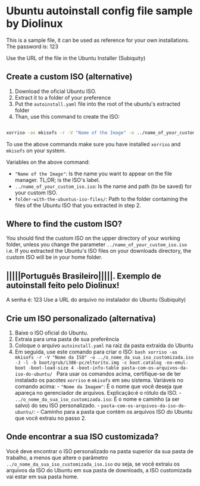 # Ubuntu autoinstall config file sample by Diolinux

This is a sample file, it can be used as reference for your own installations. 
The password is: 123

Use the URL of the file in the Ubuntu Installer (Subiquity)

## Create a custom ISO (alternative)

1. Download the oficial Ubuntu ISO.
2. Extract it to a folder of your preference
3. Put the `autoinstall.yaml` file into the root of the ubuntu's extracted folder
4. Than, use this command to create the ISO:

````bash

xorriso -as mkisofs -r -V "Name of the Image" -o ../name_of_your_custom_iso.iso -J -l -b boot/grub/i386-pc/eltorito.img -c boot.catalog -no-emul-boot -boot-load-size 4 -boot-info-table folder-with-the-ubuntus-iso-files/
````
To use the above commands make sure you have installed `xorriso` and `mkisofs` on your system.

Variables on the above command:
- `"Name of the Image"`: Is the name you want to appear on the file manager. TL;DR; is the ISO's label.
- `../name_of_your_custom_iso.iso`: Is the name and path (to be saved) for your custom ISO.
- `folder-with-the-ubuntus-iso-files/`: Path to the folder containing the files of the Ubuntu ISO that you extracted in step 2.

## Where to find the custom ISO?

You should find the custom ISO on the upper directory of your working folder, unless you change the parameter `../name_of_your_custom_iso.iso`
i.e. If you extracted the Ubuntu's ISO files on your downloads directory, the custom ISO will be in your home folder.

## |||||Português Brasileiro|||||.                                                                                         Exemplo de autoinstall feito pelo Diolinux!
A senha é: 123 Use a URL do arquivo no instalador do Ubuntu (Subiquity) 
## Crie um ISO personalizado (alternativa)
1. Baixe o ISO oficial do Ubuntu.
2. Extraia para uma pasta de sua preferência
3. Coloque o arquivo `autoinstall.yaml` na raiz da pasta extraída do Ubuntu
4. Em seguida, use este comando para criar o ISO: ````bash xorriso -as mkisofs -r -V "Nome da ISO" -o ../o_nome_da_sua_iso_customizada.iso -J -l -b boot/grub/i386-pc/eltorito.img -c boot.catalog -no-emul-boot -boot-load-size 4 -boot-info-table pasta-com-os-arquivos-da-iso-do-ubuntu/ ````
Para usar os comandos acima, certifique-se de ter instalado os pacotes `xorriso` e `mkisofs` em seu sistema.
Variáveis no comando acima: - `"Nome da Imagem"`: É o nome que você deseja que apareça no gerenciador de arquivos. Explicação:é o rótulo da ISO. - `../o_nome_da_sua_iso_customizada.iso`: É o nome e caminho (a ser salvo) do seu ISO personalizado. - `pasta-com-os-arquivos-da-iso-do-ubuntu/`: - Caminho para a pasta que contém os arquivos ISO do Ubuntu que você extraiu no passo 2.
## Onde encontrar a sua ISO customizada?
Você deve encontrar o ISO personalizado na pasta superior da sua pasta de trabalho, a menos que altere o parâmetro `../o_nome_da_sua_iso_customizada_iso.iso` ou seja, se você extraiu os arquivos da ISO do Ubuntu em sua pasta de downloads, a ISO customizada vai estar em sua pasta home.
